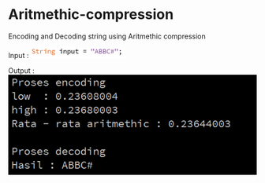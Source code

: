 # Aritmethic-compression
Encoding and Decoding string using Aritmethic compression

Input :
![GitHub Logo](/input.png)

Output :
![GitHub Logo](/output.png)


